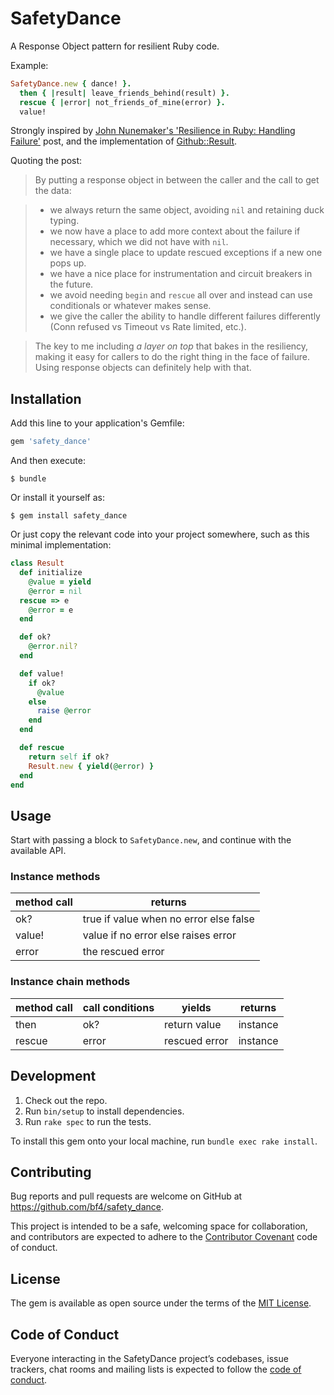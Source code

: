 # SafetyDance

A Response Object pattern for resilient Ruby code.

Example:

```ruby
SafetyDance.new { dance! }.
  then { |result| leave_friends_behind(result) }.
  rescue { |error| not_friends_of_mine(error) }.
  value!
```

Strongly inspired by [John Nunemaker's 'Resilience in Ruby: Handling Failure'](https://johnnunemaker.com/resilience-in-ruby/)
post, and the implementation of [Github::Result]( https://github.com/github/github-ds/blob/fbda5389711edfb4c10b6c6bad19311dfcb1bac1/lib/github/result.rb).

Quoting the post:

> By putting a response object in between the caller and the call to get the data:

> - we always return the same object, avoiding `nil` and retaining duck typing.
> - we now have a place to add more context about the failure if necessary, which we did not have with `nil`.
> - we have a single place to update rescued exceptions if a new one pops up.
> - we have a nice place for instrumentation and circuit breakers in the future.
> - we avoid needing `begin` and `rescue` all over and instead can use conditionals or whatever makes sense.
> - we give the caller the ability to handle different failures differently (Conn refused vs Timeout vs Rate limited, etc.).

> The key to me including *a layer on top* that bakes in the resiliency,
> making it easy for callers to do the right thing in the face of failure.
> Using response objects can definitely help with that.

## Installation

Add this line to your application's Gemfile:

```ruby
gem 'safety_dance'
```

And then execute:

    $ bundle

Or install it yourself as:

    $ gem install safety_dance

Or just copy the relevant code into your project somewhere, such as this minimal implementation:

```ruby
class Result
  def initialize
    @value = yield
    @error = nil
  rescue => e
    @error = e
  end

  def ok?
    @error.nil?
  end

  def value!
    if ok?
      @value
    else
      raise @error
    end
  end

  def rescue
    return self if ok?
    Result.new { yield(@error) }
  end
end
```

## Usage

Start with passing a block to `SafetyDance.new`, and continue with the available API.

### Instance methods

| method call |  returns  |
|------------ | --------- |
| ok?         | true if value when no error else false
| value!      | value if no error else raises error
| error       | the rescued error


### Instance chain methods

| method call | call conditions  | yields          | returns  |
|------------ |----------------- |---------------- |--------- |
| then        |  ok?             | return value    | instance |
| rescue      |  error           | rescued error   | instance |

## Development

1. Check out the repo.
2. Run `bin/setup` to install dependencies.
3. Run `rake spec` to run the tests.

To install this gem onto your local machine, run `bundle exec rake install`.

## Contributing

Bug reports and pull requests are welcome on GitHub at https://github.com/bf4/safety_dance.

This project is intended to be a safe, welcoming space for collaboration,
and contributors are expected to adhere to the [Contributor Covenant](http://contributor-covenant.org) code of conduct.

## License

The gem is available as open source under the terms of the [MIT License](https://opensource.org/licenses/MIT).

## Code of Conduct

Everyone interacting in the SafetyDance project’s codebases, issue trackers,
chat rooms and mailing lists is expected to follow the [code of conduct](https://github.com/bf4/safety_dance/blob/master/CODE_OF_CONDUCT.md).
